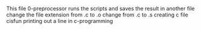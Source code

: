 This file 0-preprocessor runs the scripts and saves the result in another file
change the file extension from .c to .o
change from .c to .s
creating c file cisfun
printing out a line in c-programming
